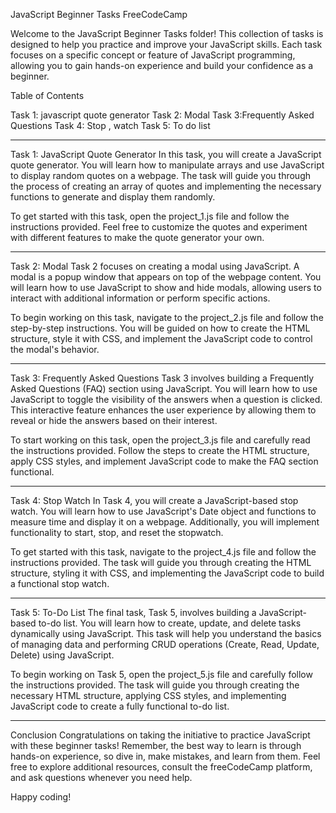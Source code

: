 
JavaScript Beginner Tasks FreeCodeCamp

Welcome to the JavaScript Beginner Tasks folder! This collection of tasks is designed to help you practice and improve your JavaScript skills. Each task focuses on a specific concept or feature of JavaScript programming, allowing you to gain hands-on experience and build your confidence as a beginner.

Table of Contents

Task 1: javascript quote generator
Task 2: Modal
Task 3:Frequently Asked Questions
Task 4: Stop , watch 
Task 5: To do list

*************************************

Task 1: JavaScript Quote Generator
In this task, you will create a JavaScript quote generator. You will learn how to manipulate arrays and use JavaScript to display random quotes on a webpage. The task will guide you through the process of creating an array of quotes and implementing the necessary functions to generate and display them randomly.

To get started with this task, open the project_1.js file and follow the instructions provided. Feel free to customize the quotes and experiment with different features to make the quote generator your own.
*****************************************

Task 2: Modal
Task 2 focuses on creating a modal using JavaScript. A modal is a popup window that appears on top of the webpage content. You will learn how to use JavaScript to show and hide modals, allowing users to interact with additional information or perform specific actions.

To begin working on this task, navigate to the project_2.js file and follow the step-by-step instructions. You will be guided on how to create the HTML structure, style it with CSS, and implement the JavaScript code to control the modal's behavior.
***************************************

Task 3: Frequently Asked Questions
Task 3 involves building a Frequently Asked Questions (FAQ) section using JavaScript. You will learn how to use JavaScript to toggle the visibility of the answers when a question is clicked. This interactive feature enhances the user experience by allowing them to reveal or hide the answers based on their interest.

To start working on this task, open the project_3.js file and carefully read the instructions provided. Follow the steps to create the HTML structure, apply CSS styles, and implement JavaScript code to make the FAQ section functional.

*********************************
Task 4: Stop Watch
In Task 4, you will create a JavaScript-based stop watch. You will learn how to use JavaScript's Date object and functions to measure time and display it on a webpage. Additionally, you will implement functionality to start, stop, and reset the stopwatch.

To get started with this task, navigate to the project_4.js file and follow the instructions provided. The task will guide you through creating the HTML structure, styling it with CSS, and implementing the JavaScript code to build a functional stop watch.
***************************************************

Task 5: To-Do List
The final task, Task 5, involves building a JavaScript-based to-do list. You will learn how to create, update, and delete tasks dynamically using JavaScript. This task will help you understand the basics of managing data and performing CRUD operations (Create, Read, Update, Delete) using JavaScript.

To begin working on Task 5, open the project_5.js file and carefully follow the instructions provided. The task will guide you through creating the necessary HTML structure, applying CSS styles, and implementing JavaScript code to create a fully functional to-do list.

**********************************************
Conclusion
Congratulations on taking the initiative to practice JavaScript with these beginner tasks! Remember, the best way to learn is through hands-on experience, so dive in, make mistakes, and learn from them. Feel free to explore additional resources, consult the freeCodeCamp platform, and ask questions whenever you need help.

Happy coding!